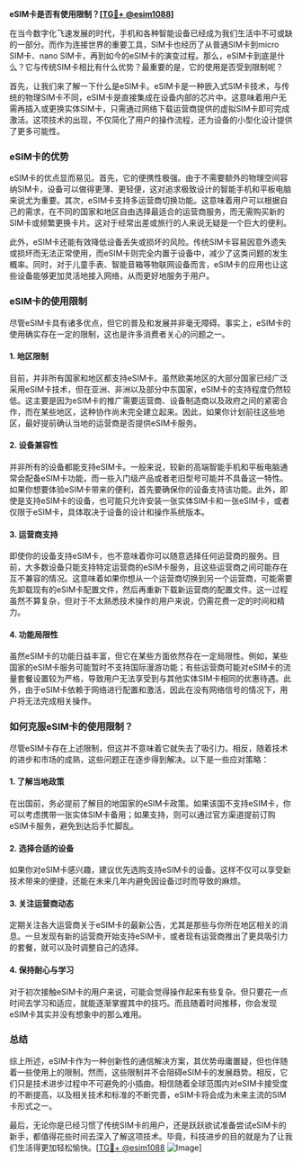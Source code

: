 **eSIM卡是否有使用限制？[[TG💪+ @esim1088](https://t.me/s/esim1088)]**

在当今数字化飞速发展的时代，手机和各种智能设备已经成为我们生活中不可或缺的一部分。而作为连接世界的重要工具，SIM卡也经历了从普通SIM卡到micro SIM卡、nano SIM卡，再到如今的eSIM卡的演变过程。那么，eSIM卡到底是什么？它与传统SIM卡相比有什么优势？最重要的是，它的使用是否受到限制呢？

首先，让我们来了解一下什么是eSIM卡。eSIM卡是一种嵌入式SIM卡技术，与传统的物理SIM卡不同，eSIM卡是直接集成在设备内部的芯片中。这意味着用户无需再插入或更换实体SIM卡，只需通过网络下载运营商提供的虚拟SIM卡即可完成激活。这项技术的出现，不仅简化了用户的操作流程，还为设备的小型化设计提供了更多可能性。

### eSIM卡的优势

eSIM卡的优点显而易见。首先，它的便携性极强。由于不需要额外的物理空间容纳SIM卡，设备可以做得更薄、更轻便，这对追求极致设计的智能手机和平板电脑来说尤为重要。其次，eSIM卡支持多运营商切换功能。这意味着用户可以根据自己的需求，在不同的国家和地区自由选择最适合的运营商服务，而无需购买新的SIM卡或频繁更换卡片。这对于经常出差或旅行的人来说无疑是一个巨大的便利。

此外，eSIM卡还能有效降低设备丢失或损坏的风险。传统SIM卡容易因意外遗失或损坏而无法正常使用，而eSIM卡则完全内置于设备中，减少了这类问题的发生概率。同时，对于儿童手表、智能音箱等物联网设备而言，eSIM卡的应用也让这些设备能够更加灵活地接入网络，从而更好地服务于用户。

### eSIM卡的使用限制

尽管eSIM卡具有诸多优点，但它的普及和发展并非毫无障碍。事实上，eSIM卡的使用确实存在一定的限制，这也是许多消费者关心的问题之一。

#### 1. **地区限制**
目前，并非所有国家和地区都支持eSIM卡。虽然欧美地区的大部分国家已经广泛采用eSIM卡技术，但在亚洲、非洲以及部分中东国家，eSIM卡的支持程度仍然较低。这主要是因为eSIM卡的推广需要运营商、设备制造商以及政府之间的紧密合作，而在某些地区，这种协作尚未完全建立起来。因此，如果你计划前往这些地区，最好提前确认当地的运营商是否提供eSIM卡服务。

#### 2. **设备兼容性**
并非所有的设备都能支持eSIM卡。一般来说，较新的高端智能手机和平板电脑通常会配备eSIM卡功能，而一些入门级产品或者老旧型号可能并不具备这一特性。如果你想要体验eSIM卡带来的便利，首先要确保你的设备支持该功能。此外，即使是支持eSIM卡的设备，也可能只允许安装一张实体SIM卡和一张eSIM卡，或者仅限于eSIM卡，具体取决于设备的设计和操作系统版本。

#### 3. **运营商支持**
即使你的设备支持eSIM卡，也不意味着你可以随意选择任何运营商的服务。目前，大多数设备只能支持特定运营商的eSIM卡服务，且这些运营商之间可能存在互不兼容的情况。这意味着如果你想从一个运营商切换到另一个运营商，可能需要先卸载现有的eSIM卡配置文件，然后再重新下载新运营商的配置文件。这一过程虽然不算复杂，但对于不太熟悉技术操作的用户来说，仍需花费一定的时间和精力。

#### 4. **功能局限性**
虽然eSIM卡的功能日益丰富，但它在某些方面依然存在一定局限性。例如，某些国家的eSIM卡服务可能暂时不支持国际漫游功能；有些运营商可能对eSIM卡的流量套餐设置较为严格，导致用户无法享受到与其他实体SIM卡相同的优惠待遇。此外，由于eSIM卡依赖于网络进行配置和激活，因此在没有网络信号的情况下，用户将无法完成相关操作。

### 如何克服eSIM卡的使用限制？

尽管eSIM卡存在上述限制，但这并不意味着它就失去了吸引力。相反，随着技术的进步和市场的成熟，这些问题正在逐步得到解决。以下是一些应对策略：

#### 1. **了解当地政策**
在出国前，务必提前了解目的地国家的eSIM卡政策。如果该国不支持eSIM卡，你可以考虑携带一张实体SIM卡备用；如果支持，则可以通过官方渠道提前订购eSIM卡服务，避免到达后手忙脚乱。

#### 2. **选择合适的设备**
如果你对eSIM卡感兴趣，建议优先选购支持eSIM卡的设备。这样不仅可以享受新技术带来的便捷，还能在未来几年内避免因设备过时而导致的麻烦。

#### 3. **关注运营商动态**
定期关注各大运营商关于eSIM卡的最新公告，尤其是那些与你所在地区相关的消息。一旦发现有新的运营商开始支持eSIM卡，或者现有运营商推出了更具吸引力的套餐，就可以及时调整自己的选择。

#### 4. **保持耐心与学习**
对于初次接触eSIM卡的用户来说，可能会觉得操作起来有些复杂。但只要花一点时间去学习和适应，就能逐渐掌握其中的技巧。而且随着时间推移，你会发现eSIM卡其实并没有想象中的那么难用。

### 总结

综上所述，eSIM卡作为一种创新性的通信解决方案，其优势毋庸置疑，但也伴随着一些使用上的限制。然而，这些限制并不会阻碍eSIM卡的发展趋势。相反，它们只是技术进步过程中不可避免的小插曲。相信随着全球范围内对eSIM卡接受度的不断提高，以及相关技术和标准的不断完善，eSIM卡将会成为未来主流的SIM卡形式之一。

最后，无论你是已经习惯了传统SIM卡的用户，还是跃跃欲试准备尝试eSIM卡的新手，都值得花些时间去深入了解这项技术。毕竟，科技进步的目的就是为了让我们生活得更加轻松愉快。[[TG💪+ @esim1088](https://t.me/s/esim1088) ![Image](https://i.postimg.cc/4NQfJmqS/Snipaste-2025-05-13-00-14-12.png)]